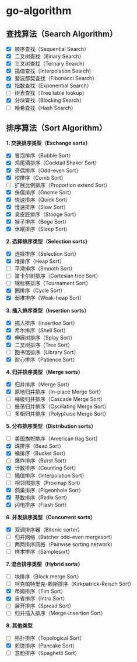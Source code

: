 # go-algorithm

## 查找算法（Search Algorithm）

- [x] 顺序查找（Sequential Search）
- [x] 二叉树查找（Binary Search）
- [x] 三叉树查找（Ternary Search）
- [x] 插值查找（Interpolation Search）
- [x] 斐波那契查找（Fibonacci Search）
- [x] 指数查找（Exponential Search）
- [ ] 树表查找（Tree table lookup）
- [x] 分块查找（Blocking Search）
- [ ] 哈希查找（Hash Search）  

## 排序算法（Sort Algorithm）

**1. 交换排序类型（Exchange sorts）**
- [x] 冒泡排序（Bubble Sort）
- [x] 鸡尾酒排序（Cocktail Shaker Sort）
- [x] 奇偶排序（Odd–even Sort）
- [x] 梳排序（Comb Sort）
- [ ] 扩展比例排序（Proportion extend Sort）
- [x] 侏儒排序（Gnome Sort）
- [x] 快速排序（Quick Sort）
- [x] 慢速排序（Slow Sort）
- [x] 臭皮匠排序（Stooge Sort）
- [x] 猴子排序（Bogo Sort）
- [x] 休眠排序（Sleep Sort）

**2. 选择排序类型（Selection sorts）**
- [x] 选择排序（Selection Sort） 
- [x] 堆排序（Heap Sort）  
- [ ] 平滑排序（Smooth Sort）  
- [ ] 笛卡尔树排序（Cartesian tree Sort）  
- [ ] 锦标赛排序（Tournament Sort）  
- [x] 圈排序（Cycle Sort）  
- [x] 弱堆排序（Weak-heap Sort）  

**3. 插入排序类型（Insertion sorts）**
- [x] 插入排序（Insertion Sort）
- [x] 希尔排序（Shell Sort）  
- [x] 伸展树排序（Splay Sort）  
- [x] 二叉树排序（Tree Sort）
- [ ] 图书馆排序（Library Sort）  
- [x] 耐心排序（Patience Sort）  

**4. 归并排序类型（Merge sorts）**
- [x] 归并排序（Merge Sort）
- [x] 原地归并排序（In-place Merge Sort）  
- [ ] 梯级归并排序（Cascade Merge Sort）  
- [ ] 振荡归并排序（Oscillating Merge Sort）  
- [ ] 多相归并排序（Polyphase Merge Sort）  

**5. 分布排序类型（Distribution sorts）**
- [ ] 美国旗帜排序（American flag Sort）
- [x] 珠排序（Bead Sort）
- [x] 桶排序（Bucket Sort）
- [ ] 爆炸排序（Burst Sort）
- [x] 计数排序（Counting Sort）
- [ ] 插值排序（Interpolation Sort）
- [ ] 相邻图排序（Proxmap Sort）
- [x] 鸽巢排序（Pigeonhole Sort）
- [x] 基数排序（Radix Sort）
- [x] 闪电排序（Flash Sort）

**6. 并发排序类型（Concurrent sorts）**
- [x] 双调排序器（Bitonic sorter）
- [ ] 归并网络（Batcher odd–even mergesort）
- [ ] 两两排序网络（Pairwise sorting network）
- [ ] 样本排序（Samplesort）

**7. 混合排序类型（Hybrid sorts）**
- [ ] 块排序（Block merge Sort）
- [ ] 柯克帕特里克-赖斯排序（Kirkpatrick-Reisch Sort）
- [x] 蒂姆排序（Tim Sort）
- [x] 自省排序（Intro Sort）
- [ ] 展开排序（Spread Sort）
- [ ] 归并插入排序（Merge-insertion Sort）

**8. 其他类型**
- [ ] 拓扑排序（Topological Sort）
- [x] 煎饼排序（Pancake Sort）
- [ ] 意粉排序（Spaghetti Sort）

